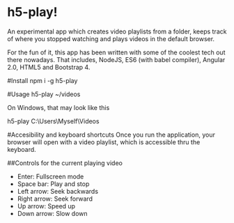 # h5-play!

An experimental app which creates video playlists from a folder, keeps track of where you stopped watching and plays videos in the default browser.

For the fun of it, this app has been written with some of the coolest tech out there nowadays. That includes, NodeJS, ES6 (with babel compiler), Angular 2.0, HTML5 and Bootstrap 4.

#Install
npm i -g h5-play

#Usage
h5-play ~/videos

On Windows, that may look like this

h5-play C:\Users\Myself\Videos

#Accesibility and keyboard shortcuts
Once you run the application, your browser will open with a video playlist, which is accessible thru the keyboard.

##Controls for the current playing video
- Enter: Fullscreen mode
- Space bar: Play and stop
- Left arrow: Seek backwards
- Right arrow: Seek forward
- Up arrow: Speed up
- Down arrow: Slow down